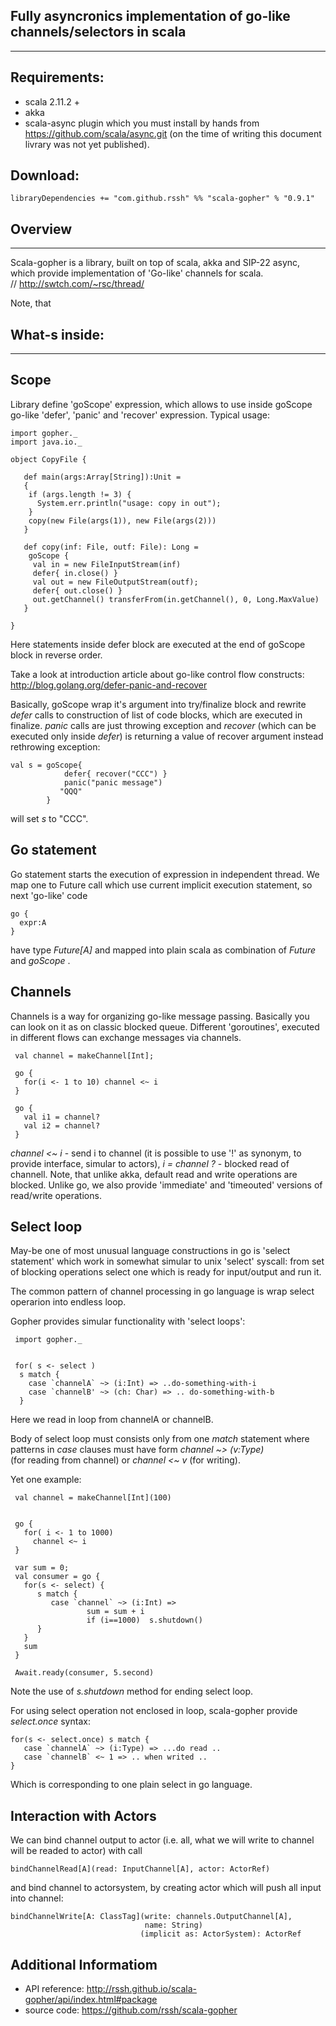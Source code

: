   
 Fully asyncronics implementation of go-like channels/selectors in scala
 -----------------------------------------------------------------------
 -----------------------------------------------------------------------

 Requirements:    
 ------------
 
 * scala 2.11.2 +
 * akka
 * scala-async plugin which you must install by hands from 
    https://github.com/scala/async.git  (on the time of writing this document
    livrary was not yet published).

 Download: 
 ---------

    libraryDependencies += "com.github.rssh" %% "scala-gopher" % "0.9.1"


 Overview
 -------------
 -------------

   Scala-gopher is a library, built on top of scala, akka and SIP-22 async, which provide implementation of
'Go-like' channels  for scala.  
  // http://swtch.com/~rsc/thread/

Note, that 



 What-s inside:
 --------------
 --------------
 
 


 Scope
 -----

 Library define 'goScope'  expression, which allows to use inside
 goScope go-like 'defer', 'panic' and 'recover' expression.
 Typical usage:

    import gopher._
    import java.io._

    object CopyFile {

       def main(args:Array[String]):Unit =
       {
        if (args.length != 3) {
          System.err.println("usage: copy in out");
        }
        copy(new File(args(1)), new File(args(2)))
       }

       def copy(inf: File, outf: File): Long =
        goScope {
         val in = new FileInputStream(inf)
         defer{ in.close() }
         val out = new FileOutputStream(outf);
         defer{ out.close() }
         out.getChannel() transferFrom(in.getChannel(), 0, Long.MaxValue)
       }
  
    }

  Here statements inside defer block are executed at the end of goScope block
  in reverse order.

  Take a look at introduction article about go-like control flow constructs:
                              http://blog.golang.org/defer-panic-and-recover

  Basically, goScope wrap it's argument into try/finalize block and rewrite
  *defer* calls to construction of list of code blocks, which are
  executed in finalize.  *panic* calls are just throwing exception and 
  *recover* (which can be executed only inside *defer*) is returning a value
  of recover argument instead rethrowing exception:

    val s = goScope{ 
                defer{ recover("CCC") } 
                panic("panic message")
               "QQQ" 
            }

  will set *s* to "CCC".

    
  Go statement
  ------------

  Go statement starts the execution of expression in independent thread.
  We map one to Future call which use current implicit execution statement, 
  so next 'go-like' code

    go {
      expr:A
    }
  
  have type *Future[A]* and mapped into plain scala as combination of *Future*
  and *goScope* . 

  Channels
  --------

 Channels is a way for organizing go-like message passing. Basically you
can look on it as on classic blocked queue. Different 'goroutines', executed
in different flows can exchange messages via channels.


     val channel = makeChannel[Int];

     go {
       for(i <- 1 to 10) channel <~ i
     }

     go {
       val i1 = channel? 
       val i2 = channel?
     }

  
  *channel <~ i* - send i to channel (it is possible to use '!' as synonym, to
  provide interface, simular to actors), *i = channel ?* - blocked read 
  of channell. Note, that unlike akka, default read and write operations are
  blocked.  Unlike go, we also provide 'immediate' and 'timeouted' versions
  of read/write operations.

  Select loop
  ----------

  May-be one of most unusual language constructions in go is 
  'select statement' which work in somewhat simular to unix 'select' syscall:
  from set of blocking operations select one which is ready for input/output
  and run it.

  The common pattern of channel processing in go language is wrap select 
  operarion into endless loop.
 
  Gopher provides simular functionality with 'select loops':

     import gopher._


     for( s <- select ) 
      s match {
        case `channelA` ~> (i:Int) => ..do-something-with-i
        case `channelB' ~> (ch: Char) => .. do-something-with-b
      }
   
  Here we read in loop from channelA or channelB. 

  Body of select loop must consists only from one *match* statement where 
  patterns in *case* clauses must have form *channel ~> (v:Type)*  
  (for reading from channel) or *channel <~ v* (for writing).
 
  Yet one example: 

     val channel = makeChannel[Int](100)
     
     
     go {
       for( i <- 1 to 1000) 
         channel <~ i 
     }
     
     var sum = 0;
     val consumer = go {
       for(s <- select) {
          s match {
             case `channel` ~> (i:Int) =>
                     sum = sum + i
                     if (i==1000)  s.shutdown()
          }
       }
       sum
     }
  
     Await.ready(consumer, 5.second)

   Note the use of *s.shutdown* method for ending select loop. 

   For using select operation not enclosed in loop, scala-gopher provide
   *select.once* syntax:
   

    for(s <- select.once) s match {
       case `channelA` ~> (i:Type) => ...do read ..
       case `channelB` <~ 1 => .. when writed .. 
    }

   Which is corresponding to one plain select in go language.



  Interaction with Actors
  -----------------------

   We can bind channel output to actor (i.e. all, what we will write to channel
  will be readed to actor) with call 

    bindChannelRead[A](read: InputChannel[A], actor: ActorRef)

   and bind channel to actorsystem, by creating actor which will push all input
   into channel:

    bindChannelWrite[A: ClassTag](write: channels.OutputChannel[A], 
                                  name: String)
                                 (implicit as: ActorSystem): ActorRef 


   Additional Informatiom
   ----------------------
* API reference: http://rssh.github.io/scala-gopher/api/index.html#package
* source code: https://github.com/rssh/scala-gopher
